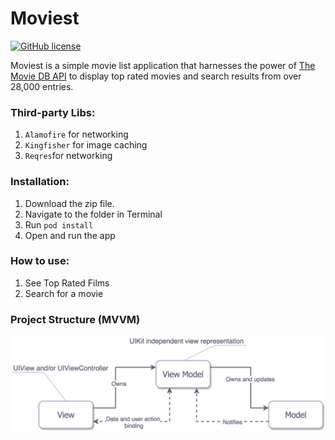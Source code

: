 # Moviest

[![GitHub license](https://img.shields.io/github/license/mashape/apistatus.svg)](https://github.com/aarifsumra/eigami/blob/develop/LICENSE)
 
Moviest is a simple movie list application that harnesses the power of [The Movie DB API](https://developers.themoviedb.org/3/getting-started/introduction) to display top rated movies and search results from over 28,000 entries.

### Third-party Libs:
1. `Alamofire` for networking
2. `Kingfisher` for image caching
3. `Reqres`for networking

### Installation:
1. Download the zip file.
2. Navigate to the folder in Terminal
3. Run `pod install`
4. Open and run the app

### How to use:
1. See Top Rated Films
2. Search for a movie

### Project Structure (MVVM)
![MVVM ScreenShot](./images/mvvm.png)
